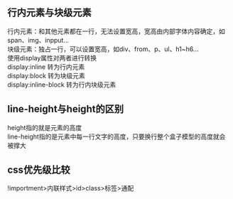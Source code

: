 ## 行内元素与块级元素  
行内元素：和其他元素都在一行，无法设置宽高，宽高由内部字体内容确定，如span、img、inpput...  
块级元素：独占一行，可以设置宽高，如div、from、p、ul、h1~h6...  
使用display属性对两者进行转换  
display:inline 转为行内元素  
display:block 转为块级元素  
display:inline-block 转为行内块级元素  

## line-height与height的区别  
height指的就是元素的高度  
line-height指的是元素中每一行文字的高度，只要换行整个盒子模型的高度就会被撑大  

## css优先级比较  
!importment>内联样式>id>class>标签>通配  


